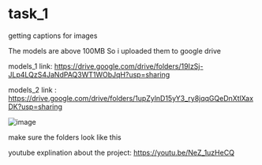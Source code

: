 # task_1
getting captions for images 

The models are above 100MB So i uploaded them to google drive 

models_1 link: https://drive.google.com/drive/folders/19IzSj-JLp4LQzS4JaNdPAQ3WT1WObJqH?usp=sharing

models_2 link : https://drive.google.com/drive/folders/1upZylnD15yY3_ry8jqqGQeDnXtlXaxDK?usp=sharing

![image](https://user-images.githubusercontent.com/83493115/224168546-699884fd-d7ee-4fe3-9c06-46d112f2121f.png)

make sure the folders look like this

youtube explination about the project: https://youtu.be/NeZ_1uzHeCQ


